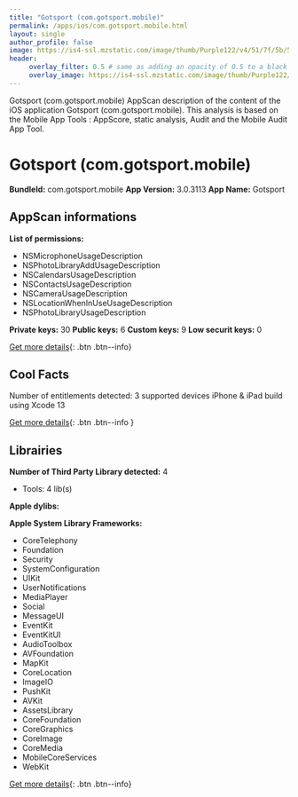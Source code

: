```yaml
---
title: "Gotsport (com.gotsport.mobile)"
permalink: /apps/ios/com.gotsport.mobile.html
layout: single
author_profile: false
image: https://is4-ssl.mzstatic.com/image/thumb/Purple122/v4/51/7f/5b/517f5b9f-114c-321c-f717-c0016df88b42/AppIcon-0-0-1x_U007emarketing-0-0-0-10-0-0-sRGB-0-0-0-GLES2_U002c0-512MB-85-220-0-0.png/512x512bb.jpg
header: 
     overlay_filter: 0.5 # same as adding an opacity of 0.5 to a black background
     overlay_image: https://is4-ssl.mzstatic.com/image/thumb/Purple122/v4/51/7f/5b/517f5b9f-114c-321c-f717-c0016df88b42/AppIcon-0-0-1x_U007emarketing-0-0-0-10-0-0-sRGB-0-0-0-GLES2_U002c0-512MB-85-220-0-0.png/512x512bb.jpg
---
```

Gotsport (com.gotsport.mobile) AppScan description of the content of the iOS application Gotsport (com.gotsport.mobile). This analysis is based on the Mobile App Tools : AppScore, static analysis, Audit and the Mobile Audit App Tool.

# Gotsport (com.gotsport.mobile)

**BundleId:** com.gotsport.mobile
**App Version:** 3.0.3113
**App Name:** Gotsport


## AppScan informations 

**List of permissions:** 
- NSMicrophoneUsageDescription
- NSPhotoLibraryAddUsageDescription
- NSCalendarsUsageDescription
- NSContactsUsageDescription
- NSCameraUsageDescription
- NSLocationWhenInUseUsageDescription
- NSPhotoLibraryUsageDescription
  
  
**Private keys:** 30
**Public keys:** 6
**Custom keys:** 9
**Low securit keys:** 0
  
[Get more details](/pricing.html){: .btn .btn--info}

## Cool Facts

Number of entitlements detected: 3
supported devices iPhone & iPad
build using Xcode 13
  
[Get more details](/pricing.html){: .btn .btn--info }

## Librairies 
**Number of Third Party Library detected:** 4
- Tools: 4 lib(s)


**Apple dylibs:**


**Apple System Library Frameworks:**
- CoreTelephony
- Foundation
- Security
- SystemConfiguration
- UIKit
- UserNotifications
- MediaPlayer
- Social
- MessageUI
- EventKit
- EventKitUI
- AudioToolbox
- AVFoundation
- MapKit
- CoreLocation
- ImageIO
- PushKit
- AVKit
- AssetsLibrary
- CoreFoundation
- CoreGraphics
- CoreImage
- CoreMedia
- MobileCoreServices
- WebKit


  
[Get more details](/pricing.html){: .btn .btn--info}

